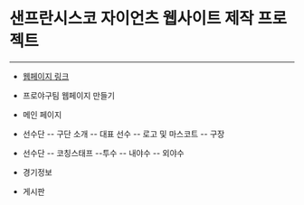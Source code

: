 # 샌프란시스코 자이언츠 웹사이트 제작 프로젝트

---

- [웹페이지 링크](http://54.180.115.34:8080/main/entrance)

- 프로야구팀 웹페이지 만들기





- 메인 페이지
- 선수단
-- 구단 소개
-- 대표 선수
-- 로고 및 마스코트
-- 구장
- 선수단
-- 코칭스태프
--투수
-- 내야수
-- 외야수
- 경기정보
- 게시판
